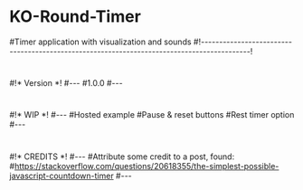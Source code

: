 #  **KO-Round-Timer**
#Timer application with visualization and sounds
#!*-------------------------------------------------------------------------------------------*!
#
#!* Version *!
#---
#1.0.0
#---
#
#!* WIP *!
#---
#Hosted example
#Pause & reset buttons
#Rest timer option
#---
#
#!* CREDITS *!
#---
#Attribute some credit to a post, found:
#https://stackoverflow.com/questions/20618355/the-simplest-possible-javascript-countdown-timer
#---
#
